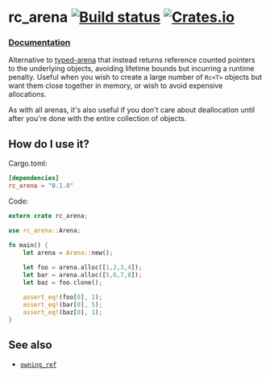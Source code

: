 # rc_arena [![Build status](https://api.travis-ci.org/ebfull/rc_arena.svg)](https://travis-ci.org/ebfull/rc_arena) [![Crates.io](https://img.shields.io/crates/v/rc_arena.svg)](https://crates.io/crates/rc_arena) #

### [Documentation](https://ebfull.github.io/rc_arena/)

Alternative to [typed-arena](https://crates.io/crates/typed-arena) that instead returns reference counted pointers
to the underlying objects, avoiding lifetime bounds but incurring a runtime penalty. Useful when you wish to create
a large number of `Rc<T>` objects but want them close together in memory, or wish to avoid expensive allocations.

As with all arenas, it's also useful if you don't care about deallocation until after you're done with the entire
collection of objects.

## How do I use it?

Cargo.toml:

```toml
[dependencies]
rc_arena = "0.1.0"
```

Code:

```rust
extern crate rc_arena;

use rc_arena::Arena;

fn main() {
	let arena = Arena::new();
	
	let foo = arena.alloc([1,2,3,4]);
	let bar = arena.alloc([5,6,7,8]);
	let baz = foo.clone();

	assert_eq!(foo[0], 1);
	assert_eq!(bar[0], 5);
	assert_eq!(baz[0], 1);
}
```

## See also

* [`owning_ref`](https://crates.io/crates/owning_ref)